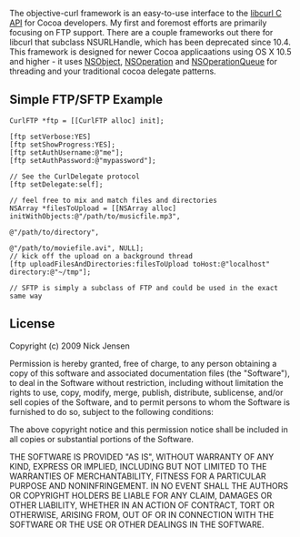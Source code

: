 The objective-curl framework is an easy-to-use interface to the [libcurl C API](http://curl.haxx.se/libcurl/c/) for Cocoa developers. My first and foremost efforts are primarily focusing on FTP support. There are a couple frameworks out there for libcurl that subclass NSURLHandle, which has been deprecated since 10.4. This framework is designed for newer Cocoa applicaations using OS X 10.5 and higher - it uses  [NSObject](http://developer.apple.com/mac/library/documentation/cocoa/reference/Foundation/Classes/NSObject_Class/Reference/Reference.html), [NSOperation](http://developer.apple.com/mac/library/DOCUMENTATION/Cocoa/Reference/NSOperation_class/Reference/Reference.html) and [NSOperationQueue](http://developer.apple.com/mac/library/DOCUMENTATION/Cocoa/Reference/NSOperationQueue_class/Reference/Reference.html#//apple_ref/occ/cl/NSOperationQueue) for threading and your traditional cocoa delegate patterns.

## Simple FTP/SFTP Example

    CurlFTP *ftp = [[CurlFTP alloc] init];

    [ftp setVerbose:YES]
    [ftp setShowProgress:YES];
    [ftp setAuthUsername:@"me"];
    [ftp setAuthPassword:@"mypassword"];
    
    // See the CurlDelegate protocol
    [ftp setDelegate:self];
    
    // feel free to mix and match files and directories
    NSArray *filesToUpload = [[NSArray alloc] initWithObjects:@"/path/to/musicfile.mp3", 
                                                              @"/path/to/directory", 
                                                              @"/path/to/moviefile.avi", NULL];
    // kick off the upload on a background thread
    [ftp uploadFilesAndDirectories:filesToUpload toHost:@"localhost" directory:@"~/tmp"];
    
    // SFTP is simply a subclass of FTP and could be used in the exact same way

## License
Copyright (c) 2009 Nick Jensen

Permission is hereby granted, free of charge, to any person obtaining a copy
of this software and associated documentation files (the "Software"), to deal
in the Software without restriction, including without limitation the rights
to use, copy, modify, merge, publish, distribute, sublicense, and/or sell
copies of the Software, and to permit persons to whom the Software is
furnished to do so, subject to the following conditions:

The above copyright notice and this permission notice shall be included in
all copies or substantial portions of the Software.

THE SOFTWARE IS PROVIDED "AS IS", WITHOUT WARRANTY OF ANY KIND, EXPRESS OR
IMPLIED, INCLUDING BUT NOT LIMITED TO THE WARRANTIES OF MERCHANTABILITY,
FITNESS FOR A PARTICULAR PURPOSE AND NONINFRINGEMENT. IN NO EVENT SHALL THE
AUTHORS OR COPYRIGHT HOLDERS BE LIABLE FOR ANY CLAIM, DAMAGES OR OTHER
LIABILITY, WHETHER IN AN ACTION OF CONTRACT, TORT OR OTHERWISE, ARISING FROM,
OUT OF OR IN CONNECTION WITH THE SOFTWARE OR THE USE OR OTHER DEALINGS IN
THE SOFTWARE.